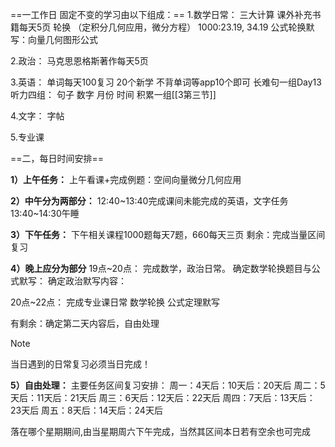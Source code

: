 ==一工作日 固定不变的学习由以下组成：==
1.数学日常：
三大计算
课外补充书籍每天5页
 轮换 （定积分几何应用，微分方程）
			1000:23.19,  34.19
 公式轮换默写：向量几何图形公式


2.政治：
马克思恩格斯著作每天5页


3.英语：
	单词每天100复习
	20个新学
	不背单词等app10个即可
	长难句一组Day13
	听力四组：
	句子
	数字
	月份
	时间
积累一组[[3第三节]]


4.文字：
字帖

5.专业课


==二，每日时间安排==


**1）上午任务：**
上午看课+完成例题：空间向量微分几何应用

**2）中午分为两部分：**
12:40~13:40完成课间未能完成的英语，文字任务
13:40~14:30午睡

**3）下午任务：**
下午相关课程1000题每天7题，660每天三页
剩余：完成当量区间复习

**4）晚上应分为部分**
19点~20点：
			完成数学，政治日常。
			确定数学轮换题目与公式默写：
			确定政治默写内容：
		
20点~22点：
			完成专业课日常
			数学轮换
			公式定理默写
		 
有剩余：确定第二天内容后，自由处理
	

> [!NOTE]
> 当日遇到的日常复习必须当日完成！

**5）自由处理：**
主要任务区间复习安排：
周一：4天后：10天后：20天后
周二：5天后：11天后：21天后
周三：6天后：12天后：22天后
周四：7天后：13天后：23天后
周五：8天后：14天后：24天后

落在哪个星期期间,由当星期周六下午完成，当然其区间本日若有空余也可完成

